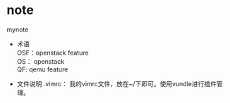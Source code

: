 note
====

mynote

+ 术语  
OSF：openstack feature  
OS： openstack  
QF:  qemu feature

+ 文件说明
.vimrc： 我的vimrc文件，放在~/下即可。使用vundle进行插件管理。  
